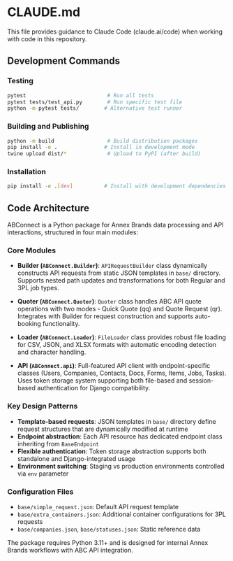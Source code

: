 # CLAUDE.md

This file provides guidance to Claude Code (claude.ai/code) when working with code in this repository.

## Development Commands

### Testing
```bash
pytest                          # Run all tests
pytest tests/test_api.py        # Run specific test file
python -m pytest tests/        # Alternative test runner
```

### Building and Publishing
```bash
python -m build                 # Build distribution packages
pip install -e .               # Install in development mode
twine upload dist/*             # Upload to PyPI (after build)
```

### Installation
```bash
pip install -e .[dev]          # Install with development dependencies
```

## Code Architecture

ABConnect is a Python package for Annex Brands data processing and API interactions, structured in four main modules:

### Core Modules
- **Builder (`ABConnect.Builder`)**: `APIRequestBuilder` class dynamically constructs API requests from static JSON templates in `base/` directory. Supports nested path updates and transformations for both Regular and 3PL job types.

- **Quoter (`ABConnect.Quoter`)**: `Quoter` class handles ABC API quote operations with two modes - Quick Quote (qq) and Quote Request (qr). Integrates with Builder for request construction and supports auto-booking functionality.

- **Loader (`ABConnect.Loader`)**: `FileLoader` class provides robust file loading for CSV, JSON, and XLSX formats with automatic encoding detection and character handling.

- **API (`ABConnect.api`)**: Full-featured API client with endpoint-specific classes (Users, Companies, Contacts, Docs, Forms, Items, Jobs, Tasks). Uses token storage system supporting both file-based and session-based authentication for Django compatibility.

### Key Design Patterns
- **Template-based requests**: JSON templates in `base/` directory define request structures that are dynamically modified at runtime
- **Endpoint abstraction**: Each API resource has dedicated endpoint class inheriting from `BaseEndpoint`
- **Flexible authentication**: Token storage abstraction supports both standalone and Django-integrated usage
- **Environment switching**: Staging vs production environments controlled via `env` parameter

### Configuration Files
- `base/simple_request.json`: Default API request template
- `base/extra_containers.json`: Additional container configurations for 3PL requests
- `base/companies.json`, `base/statuses.json`: Static reference data

The package requires Python 3.11+ and is designed for internal Annex Brands workflows with ABC API integration.